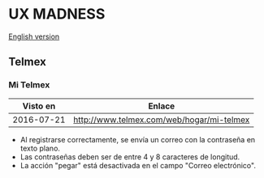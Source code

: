 # UX MADNESS

[English version](README.md)

## Telmex

### Mi Telmex

| Visto en   | Enlace                                    |
|------------|-------------------------------------------|
| 2016-07-21 | http://www.telmex.com/web/hogar/mi-telmex |

+ Al registrarse correctamente, se envía un correo con la contraseña en texto plano.
+ Las contraseñas deben ser de entre 4 y 8 caracteres de longitud.
+ La acción "pegar" está desactivada en el campo "Correo electrónico".
